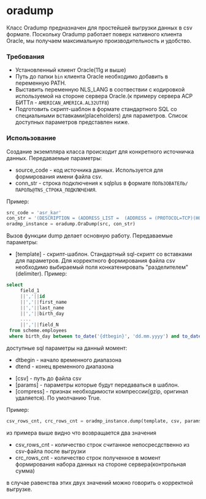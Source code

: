 oradump
=========

Класс Oradump предназначен для простейшей выгрузки данных в csv формате. Поскольку Oradump работает поверх
нативного клиента Oracle, мы получаем максимальную производительность и удобство.

### Требования

- Установленный клиент Oracle(11g и выше)
- Путь до папки `bin` клиента Oracle необходимо добавить в переменную PATH.
- Выставить переменную NLS_LANG в соотвествии с кодировкой используемой на стороне сервера Oracle.(к примеру сервера АСР БИТТл - `AMERICAN_AMERICA.AL32UTF8`)
- Подготовить скрипт-шаблон в формате стандартного SQL cо специальными вставками(placeholders) для параметров. Список доступных параметров представлен ниже. 


### Использование

Создание экземпляра класса происходит для конкретного источничка данных. Передаваемые параметры:
   - source_code - код источника данных. Используется для  формирования имени файла csv.
   - conn_str - строка подключения к sqlplus в формате `ПОЛЬЗОВАТЕЛЬ/ПАРОЛЬ@TNS_СТРОКА_ПОДКЛЮЧЕНИЯ`.

Пример: 
```python
src_code = 'asr_kar'
con_str = '(DESCRIPTION = (ADDRESS_LIST =  (ADDRESS = (PROTOCOL=TCP)(HOST=10.71.200.15)(PORT=1521)))(CONNECT_DATA = (SERVICE_NAME=URALASR.weskaz)))'
oradmp_instance = oradump.OraDump(src, con_str)
```

Вызов функции dump делает основную работу. Передаваемые параметры:

 - [template] - скрипт-шаблон. Стандартный sql-скрипт со вставками для параметров. Для корректного формирования файла csv 
 необходимо выбираемый поля конкатенировать "разделителем"(delimiter). 
Пример:
```sql
select
     field_1
     ||','||id
     ||','||first_name
     ||','||last_name
     ||','||birth_day
     ....
     ||','||field_N 
 from scheme.employees
 where birth_day between to_date('{dtbegin}', 'dd.mm.yyyy') and to_date('{dtend}', 'dd.mm.yyyy')
```

доступные sql параметры на данный момент:
  - dtbegin - начало временного диапазона
  - dtend - конец временного диапазона


 * [csv] - путь до файла csv
 * [params] - параметры которые будут передаваться в шаблон.
 * [compress] - признак необходимости компрессии(gzip, оригинал удаляется). По умолчанию True.
 
Пример: 
```python
csv_rows_cnt, crc_rows_cnt = oradmp_instance.dump(template, csv, params)
```

из примера выше видно что возвращается два значения
* csv_rows_cnt - количество строк считанное непосресдственно из csv-файла после выгрузки
* crc_rows_cnt - количество строк полученное в момент формирования набора данных на стороне сервера(контрольная сумма)

в случае равенства этих двух значений можно говорить о корректной выгрузке.